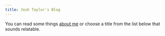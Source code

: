 ```yaml
---
title: Josh Taylor's Blog
---
```


You can read some things [about me](../about.html) or choose a title from the
list below that sounds relatable.

